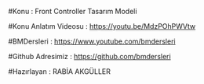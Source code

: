 #Konu : Front Controller Tasarım Modeli

#Konu Anlatım Videosu : https://youtu.be/MdzPOhPWVtw

#BMDersleri : https://www.youtube.com/bmdersleri

#Github Adresimiz : https://github.com/bmdersleri

#Hazırlayan : RABİA AKGÜLLER

